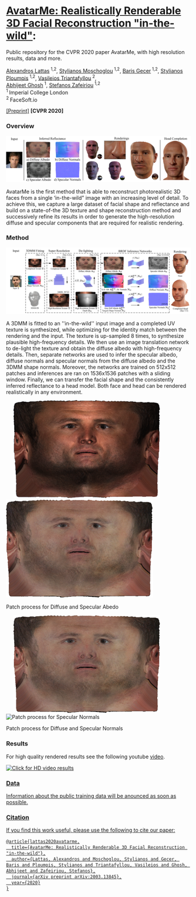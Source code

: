 # [AvatarMe: Realistically Renderable 3D Facial Reconstruction "in-the-wild"](https://arxiv.org/abs/2003.13845):
Public repository for the CVPR 2020 paper AvatarMe, with high resolution results, data and more.

[Alexandros Lattas](https://github.com/lattas)<sup> 1,2</sup>,
[Stylianos Moschoglou](https://www.doc.ic.ac.uk/~sm3515/)<sup> 1,2</sup>,
[Baris Gecer](http://barisgecer.github.io)<sup> 1,2</sup>,
[Stylianos Ploumpis](https://www.imperial.ac.uk/people/s.ploumpis)<sup> 1,2</sup>,
[Vasileios Triantafyllou](https://facesoft.io/company.html)<sup> 2</sup>,
<br/>
[Abhijeet Ghosh](https://www.doc.ic.ac.uk/~ghosh/)<sup> 1</sup>,
[Stefanos Zafeiriou](https://wp.doc.ic.ac.uk/szafeiri/)<sup> 1,2</sup>
<br/>
<sup>1 </sup>Imperial College London
<br/>
<sup>2 </sup>FaceSoft.io

[[Preprint]](https://arxiv.org/pdf/2003.13845.pdf)
__[CVPR 2020]__

### Overview

![Intro Image](img/avatarme_teaser.png "Teaser Image")

AvatarMe is the first method that is able to reconstruct photorealistic 3D faces from a single ‘in-the-wild” image with an increasing level of detail. To achieve this, we capture a large dataset of facial shape and reflectance and build on a state-of-the 3D texture and shape reconstruction method and successively refine its results in order to generate the high-resolution diffuse and specular components that are required for realistic rendering.

### Method

![Method Image](img/avatarme_method.png "Method Image")

A 3DMM is fitted to an ''in-the-wild'' input image 
and a completed UV texture is synthesized,
while optimizing for the identity match between the rendering and the input.
The texture is up-sampled 8 times,
to synthesize plausible high-frequency details.
We then use an image translation network to de-light the texture
and obtain the diffuse albedo with high-frequency details. 
Then, separate networks are used to infer the specular albedo,
diffuse normals and specular normals from the diffuse albedo and the 3DMM shape normals.
Moreover,
the networks are trained on 512x512 patches and inferences are ran on 1536x1536 patches with a sliding window.
Finally,
we can transfer the facial shape and the consistently inferred reflectance
to a head model.
Both face and head can be rendered realistically in any environment.

<p float="left">
  <img src="img/proc_diffAlb.gif" width="400" alt="Patch process for Diffuse Albedo" title="Patch process for Diffuse Albedo" hspace=20/>
  <img src="img/proc_specAlbs.gif" width="400" alt="Patch prosses for Specular Albedo" title="Patch prosses for Specular Albedo">
  <p> Patch process for Diffuse and Specular Abedo</p>
</p>
<p float="left">
  <img src="img/proc_diffNormals.gif" width="400" alt="Patch process for Diffuse Normals" title="Patch process for Diffuse Normals" hspace=20/>
  <img src="img/proc_specNorms.gif" width="400" alt="Patch process for Specular Normals" title="Patch process for Specular Normals"/>
  <p>Patch process for Diffuse and Specular Normals </p>
</p>

### Results

For high quality rendered results see the following youtube [video](https://www.youtube.com/watch?v=fEsgeZPN8Uw).

<a href="https://www.youtube.com/watch?v=fEsgeZPN8Uw">
   <img alt="Click for HD video results" src="img/results_preview.gif" title="Click for HD video results">

### Data
Information about the public training data will be anounced as soon as possible.

### Citation
If you find this work useful, please use the following to cite our paper:
```
@article{lattas2020avatarme,
  title={AvatarMe: Realistically Renderable 3D Facial Reconstruction "in-the-wild"},
  author={Lattas, Alexandros and Moschoglou, Stylianos and Gecer, Baris and Ploumpis, Stylianos and Triantafyllou, Vasileios and Ghosh, Abhijeet and Zafeiriou, Stefanos},
  journal={arXiv preprint arXiv:2003.13845},
  year={2020}
}
```
